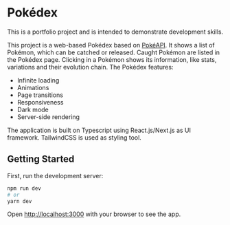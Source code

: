 # Pokédex

This is a portfolio project and is intended to demonstrate development skills.

This project is a web-based Pokédex based on [PokéAPI](https://pokeapi.co/). It shows a list of Pokémon, which can be catched or released. Caught Pokémon are listed in the Pokédex page. Clicking in a Pokémon shows its information, like stats, variations and their evolution chain. The Pokédex features:

- Infinite loading
- Animations
- Page transitions
- Responsiveness
- Dark mode
- Server-side rendering

The application is built on Typescript using React.js/Next.js as UI framework. TailwindCSS is used as styling tool.

## Getting Started

First, run the development server:

```bash
npm run dev
# or
yarn dev
```

Open [http://localhost:3000](http://localhost:3000) with your browser to see the app.
